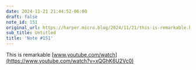 ```yaml
---
date: 2024-11-21 21:44:52-06:00
draft: false
note_id: 151
original_url: https://harper.micro.blog/2024/11/21/this-is-remarkable.html
sub_title: Untitled
title: 'Note #151'
---
```


This is remarkable [www.youtube.com/watch](https://www.youtube.com/watch?v=xQGhK6U2Vc0)